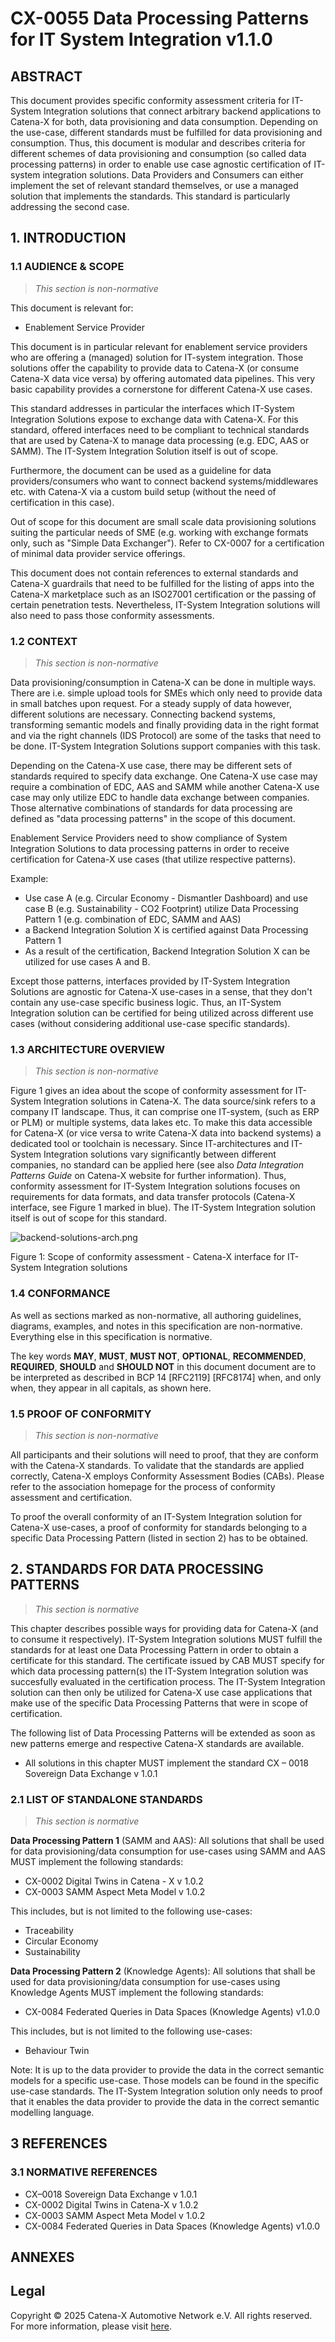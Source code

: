 # CX-0055 Data Processing Patterns for IT System Integration v1.1.0

## ABSTRACT

This document provides specific conformity assessment criteria for IT-System Integration solutions that
connect arbitrary backend applications to Catena-X for both, data provisioning and data consumption.
Depending on the use-case, different standards must be fulfilled for data provisioning and consumption.
Thus, this document is modular and describes criteria for different schemes of data provisioning
and consumption (so called data processing patterns) in order to enable use case agnostic certification
of IT-system integration solutions.
Data Providers and Consumers can either implement the set of relevant standard themselves,
or use a managed solution that implements the standards.
This standard is particularly addressing the second case.

## 1. INTRODUCTION

### 1.1 AUDIENCE & SCOPE

> *This section is non-normative*

This document is relevant for:

- Enablement Service Provider

This document is in particular relevant for enablement service providers who are offering a (managed) solution for IT-system integration.
Those solutions offer the capability to provide data to Catena-X (or consume Catena-X data vice versa) by offering automated data pipelines.
This very basic capability provides a cornerstone for different Catena-X use cases.

This standard addresses in particular the interfaces which IT-System Integration Solutions expose
to exchange data with Catena-X.
For this standard, offered interfaces need to be compliant to technical standards that are used
by Catena-X to manage data processing (e.g. EDC, AAS or SAMM).
The IT-System Integration Solution itself is out of scope.

Furthermore, the document can be used as a guideline for data providers/consumers who want to connect
backend systems/middlewares etc.
with Catena-X via a custom build setup (without the need of certification in this case).

Out of scope for this document are small scale data provisioning solutions suiting the particular
needs of SME (e.g. working with exchange formats only, such as "Simple Data Exchanger").
Refer to CX-0007 for a certification of minimal data provider service offerings.  

This document does not contain references to external standards and Catena-X guardrails
that need to be fulfilled for the listing of apps into the Catena-X marketplace such as an ISO27001
certification or the passing of certain penetration tests.
Nevertheless, IT-System Integration solutions will also need to pass those conformity assessments.

### 1.2 CONTEXT

> *This section is non-normative*

Data provisioning/consumption in Catena-X can be done in multiple ways.
There are i.e. simple upload tools for SMEs which only need to provide data in small batches upon request.
For a steady supply of data however, different solutions are necessary.
Connecting backend systems, transforming semantic models and finally providing data
in the right format and via the right channels (IDS Protocol) are some of the tasks that need to be done.
IT-System Integration Solutions support companies with this task.

Depending on the Catena-X use case, there may be different sets of standards required to specify data exchange.
One Catena-X use case may require a combination of EDC, AAS and SAMM
while another Catena-X use case may only utilize EDC to handle data exchange between companies.
Those alternative combinations of standards for data processing are defined as "data processing patterns" in the scope of this document.

Enablement Service Providers need to show compliance of System Integration Solutions to data processing patterns in order to receive certification for Catena-X use cases (that utilize respective patterns).

Example:

- Use case A (e.g. Circular Economy - Dismantler Dashboard) and use case B (e.g. Sustainability - CO2 Footprint) utilize Data Processing Pattern 1 (e.g. combination of EDC, SAMM and AAS)
- a Backend Integration Solution X is certified against Data Processing Pattern 1
- As a result of the certification, Backend Integration Solution X  can be utilized for use cases A and B.

Except those patterns, interfaces provided by IT-System Integration Solutions are agnostic for Catena-X use-cases in a sense,
that they don't contain any use-case specific business logic.  Thus, an IT-System Integration solution can be certified for being utilized across different use cases (without considering additional use-case specific standards).

### 1.3 ARCHITECTURE OVERVIEW

> *This section is non-normative*

Figure 1 gives an idea about the scope of conformity assessment for IT-System Integration solutions in Catena-X. The data source/sink refers to a company IT landscape.
Thus, it can comprise one IT-system, (such as ERP or PLM) or multiple systems, data lakes etc.
To make this data accessible for Catena-X (or vice versa to write Catena-X data into backend systems)
a dedicated tool or toolchain is necessary.
Since IT-architectures and IT-System Integration solutions vary significantly between different companies,
no standard can be applied here (see also *Data Integration Patterns Guide* on Catena-X website for further information).
Thus, conformity assessment for IT-System Integration solutions focuses on requirements for data formats, and data transfer protocols (Catena-X interface, see Figure 1 marked in blue).
The IT-System Integration solution itself is out of scope for this standard.

![backend-solutions-arch.png](./assets/backend-solutions-arch.png)

Figure 1: Scope of conformity assessment - Catena-X interface for IT-System Integration solutions

### 1.4 CONFORMANCE

As well as sections marked as non-normative, all authoring guidelines, diagrams, examples, and notes
in this specification are non-normative. Everything else in this specification is normative.

The key words **MAY**, **MUST**, **MUST NOT**, **OPTIONAL**, **RECOMMENDED**, **REQUIRED**, **SHOULD**
and **SHOULD NOT** in this document document are to be interpreted as described in BCP 14 [RFC2119] [RFC8174]
when, and only when, they appear in all capitals, as shown here.

### 1.5 PROOF OF CONFORMITY

> *This section is non-normative*

All participants and their solutions will need to proof, that they are conform with the Catena-X standards.
To validate that the standards are applied correctly, Catena-X employs Conformity Assessment Bodies (CABs).
Please refer to the association homepage for the process of conformity assessment and certification.

To proof the overall conformity of an IT-System Integration solution for Catena-X use-cases,
a proof of conformity for standards belonging to a specific Data Processing Pattern (listed in section 2) has to be obtained.

## 2. STANDARDS FOR DATA PROCESSING PATTERNS

> *This section is normative*

This chapter describes possible ways for providing data for Catena-X (and to consume it respectively). IT-System Integration solutions MUST fulfill the standards for at least one Data Processing Pattern in order to obtain a certificate for this standard.
The certificate issued by CAB MUST specify for which data processing pattern(s) the IT-System Integration solution was succesfully evaluated in the certification process. The IT-System Integration solution can then only be utilized for Catena-X use case applications that make use of the specific Data Processing Patterns that were in scope of certification.

The following list of Data Processing Patterns will be extended as soon as new patterns emerge
and respective Catena-X standards are available.

- All solutions in this chapter MUST implement the standard CX – 0018 Sovereign Data Exchange v 1.0.1

### 2.1 LIST OF STANDALONE STANDARDS

> *This section is normative*

**Data Processing Pattern 1** (SAMM and AAS): All solutions that shall be used for data provisioning/data consumption for use-cases using SAMM and AAS MUST implement the following standards:

- CX-0002 Digital Twins in Catena - X v 1.0.2
- CX-0003 SAMM Aspect Meta Model v 1.0.2

This includes, but is not limited to the following use-cases:

- Traceability
- Circular Economy
- Sustainability

**Data Processing Pattern 2** (Knowledge Agents): All solutions that shall be used for data provisioning/data consumption for use-cases using Knowledge Agents MUST implement the following standards:

- CX-0084 Federated Queries in Data Spaces (Knowledge Agents) v1.0.0

This includes, but is not limited to the following use-cases:

- Behaviour Twin

Note: It is up to the data provider to provide the data
in the correct semantic models for a specific use-case.
Those models can be found in the specific use-case standards.
The IT-System Integration solution only needs to proof that it enables
the data provider to provide the data in the correct semantic modelling language.

## 3 REFERENCES

### 3.1 NORMATIVE REFERENCES

- CX–0018 Sovereign Data Exchange v 1.0.1
- CX-0002 Digital Twins in Catena-X v 1.0.2
- CX-0003 SAMM Aspect Meta Model v 1.0.2
- CX-0084 Federated Queries in Data Spaces (Knowledge Agents) v1.0.0

## ANNEXES

## Legal

Copyright © 2025 Catena-X Automotive Network e.V. All rights reserved. For more information, please visit [here](/copyright).
